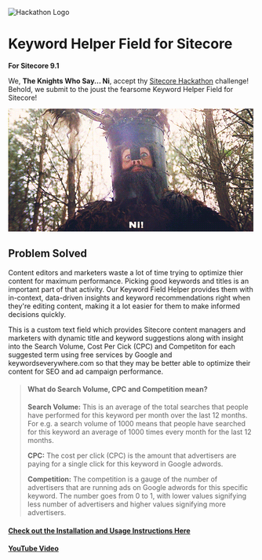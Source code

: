 ![Hackathon Logo](documentation/images/hackathon.png?raw=true "Hackathon Logo")

# Keyword Helper Field for Sitecore 

**For Sitecore 9.1**

We, **The Knights Who Say... Ni**, accept thy [Sitecore Hackathon](http://www.sitecorehackathon.org/sitecore-hackathon-2019/) challenge! Behold, we submit to the joust the fearsome Keyword Helper Field for Sitecore!  

![Hackathon Logo](documentation/images/knights-giphy.gif?raw=true "We are the Knight Who Say NI!")

## Problem Solved ##
Content editors and marketers waste a lot of time trying to optimize thier content for maximum performance. Picking good keywords and titles is an important part of that activity. Our Keyword Field Helper provides them with in-context, data-driven insights and keyword recommendations right when they're editing content, making it a lot easier for them to make informed decisions quickly. 

This is a custom text field which provides Sitecore content managers and marketers with dynamic title and keyword suggestions along with insight into the Search Volume, Cost Per Cick (CPC) and Competiton for each suggested term  using free services by Google and keywordseverywhere.com so that they may be better able to optimize their content for SEO and ad campaign performance.

> #### What do Search Volume, CPC and Competition mean?
> 
> **Search Volume:** This is an average of the total searches that people have performed for this keyword per month over the last 12 months. For e.g. a search volume of 1000 means that people have searched for this keyword an average of 1000 times every month for the last 12 months.
> 
> **CPC:** The cost per click (CPC) is the amount that advertisers are paying for a single click for this keyword in Google adwords.
> 
> **Competition:** The competition is a gauge of the number of advertisers that are running ads on Google adwords for this specific keyword. The number goes from 0 to 1, with lower values signifying less number of advertisers and higher values signifying more advertisers.

#### [Check out the Installation and Usage Instructions Here](https://github.com/Sitecore-Hackathon/2019-The-Knights-Who-Say-Ni/tree/master/documentation)

#### [YouTube Video](http://youtube.com)
